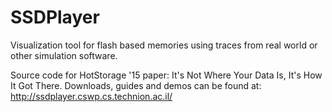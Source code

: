 # SSDPlayer
Visualization tool for flash based memories using traces from real world or other simulation software.

Source code for HotStorage '15 paper: It's Not Where Your Data Is, It's How It Got There.
Downloads, guides and demos can be found at: http://ssdplayer.cswp.cs.technion.ac.il/
